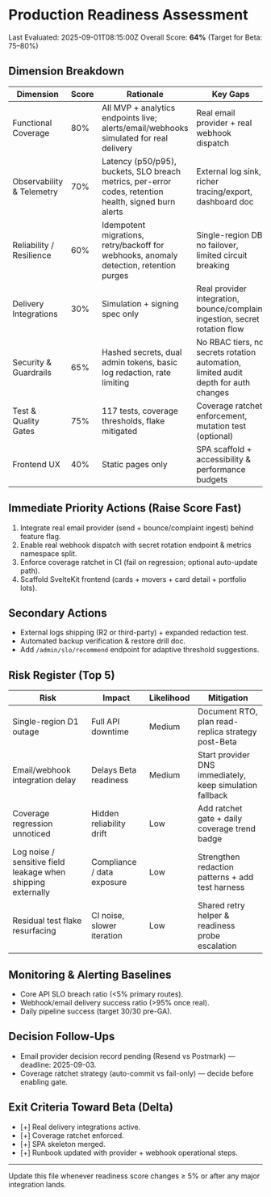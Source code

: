 # Production Readiness Assessment

Last Evaluated: 2025-09-01T08:15:00Z
Overall Score: **64%** (Target for Beta: 75–80%)

## Dimension Breakdown
| Dimension | Score | Rationale | Key Gaps |
|-----------|-------|-----------|----------|
| Functional Coverage | 80% | All MVP + analytics endpoints live; alerts/email/webhooks simulated for real delivery | Real email provider + real webhook dispatch |
| Observability & Telemetry | 70% | Latency (p50/p95), buckets, SLO breach metrics, per-error codes, retention health, signed burn alerts | External log sink, richer tracing/export, dashboard doc |
| Reliability / Resilience | 60% | Idempotent migrations, retry/backoff for webhooks, anomaly detection, retention purges | Single-region DB, no failover, limited circuit breaking |
| Delivery Integrations | 30% | Simulation + signing spec only | Real provider integration, bounce/complaint ingestion, secret rotation flow |
| Security & Guardrails | 65% | Hashed secrets, dual admin tokens, basic log redaction, rate limiting | No RBAC tiers, no secrets rotation automation, limited audit depth for auth changes |
| Test & Quality Gates | 75% | 117 tests, coverage thresholds, flake mitigated | Coverage ratchet enforcement, mutation test (optional) |
| Frontend UX | 40% | Static pages only | SPA scaffold + accessibility & performance budgets |

## Immediate Priority Actions (Raise Score Fast)
1. Integrate real email provider (send + bounce/complaint ingest) behind feature flag.
2. Enable real webhook dispatch with secret rotation endpoint & metrics namespace split.
3. Enforce coverage ratchet in CI (fail on regression; optional auto-update path).
4. Scaffold SvelteKit frontend (cards + movers + card detail + portfolio lots).

## Secondary Actions
- External logs shipping (R2 or third-party) + expanded redaction test.
- Automated backup verification & restore drill doc.
- Add `/admin/slo/recommend` endpoint for adaptive threshold suggestions.

## Risk Register (Top 5)
| Risk | Impact | Likelihood | Mitigation |
|------|--------|-----------|-----------|
| Single-region D1 outage | Full API downtime | Medium | Document RTO, plan read-replica strategy post-Beta |
| Email/webhook integration delay | Delays Beta readiness | Medium | Start provider DNS immediately, keep simulation fallback |
| Coverage regression unnoticed | Hidden reliability drift | Low | Add ratchet gate + daily coverage trend badge |
| Log noise / sensitive field leakage when shipping externally | Compliance / data exposure | Low | Strengthen redaction patterns + add test harness |
| Residual test flake resurfacing | CI noise, slower iteration | Low | Shared retry helper & readiness probe escalation |

## Monitoring & Alerting Baselines
- Core API SLO breach ratio (<5% primary routes).
- Webhook/email delivery success ratio (>95% once real).
- Daily pipeline success (target 30/30 pre-GA).

## Decision Follow-Ups
- Email provider decision record pending (Resend vs Postmark) — deadline: 2025-09-03.
- Coverage ratchet strategy (auto-commit vs fail-only) — decide before enabling gate.

## Exit Criteria Toward Beta (Delta)
- [+] Real delivery integrations active.
- [+] Coverage ratchet enforced.
- [+] SPA skeleton merged.
- [+] Runbook updated with provider + webhook operational steps.

---
Update this file whenever readiness score changes ≥ 5% or after any major integration lands.
